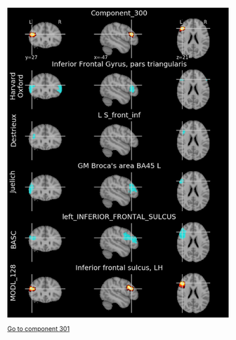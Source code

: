 


![300](preliminary/300.jpg "Component 300")

[Go to component 301](https://parietal-inria.github.io/MODL_atlas/512/301 "Component 301")
